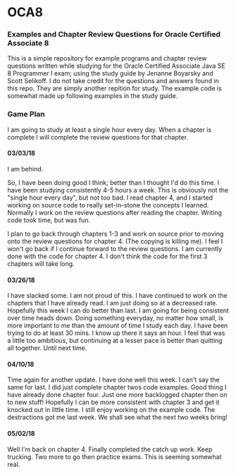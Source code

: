 # OCA8
### Examples and Chapter Review Questions for Oracle Certified Associate 8
This is a simple repository for example programs and chapter review questions written while studying for the Oracle Certified Associate Java SE 8 Programmer I exam; using the study guide by Jenanne Boyarsky and Scott Selikoff. I do not take credit for the questions and answers found in this repo. They are simply another repition for study. The example code is somewhat made up following examples in the study guide.

### Game Plan
I am going to study at least a single hour every day. When a chapter is complete I will complete the review questions for that chapter. 

#### 03/03/18
I am behind.

So, I have been doing good I think; better than I thought I'd do this time. I have been studying consistently 4-5 hours a week. This is obviously not the "single hour every day", but not too bad. I read chapter 4, and I started working on source code to really set-in-stone the concepts I learned. Normally I work on the review questions after reading the chapter. Writing code took time, but was fun.

I plan to go back through chapters 1-3 and work on source prior to moving onto the review questions for chapter 4. (The copying is killing me). I feel I won't go back if I continue forward to the review questions. I am currently done with the code for chapter 4. I don't think the code for the first 3 chapters will take long.

#### 03/26/18
I have slacked some. I am not proud of this. I have continued to work on the chapters that I have already read. I am just doing so at a decreased rate. Hopefully this week I can do better than last. I am going for being consistent over time heads down. Doing something everyday, no matter how small, is more important to me than the amount of time I study each day. I have been trying to do at least 30 mins. I know up there it says an hour. I feel that was a little too ambitious, but continuing at a lesser pace is better than quitting all together. Until next time.

#### 04/10/18
Time again for another update. I have done well this week. I can't say the same for last. I did just complete chapter twos code examples. Good thing I have already done chapter four. Just one more backlogged chapter then on to new stuff! Hopefully I can be more consistent with chapter 3 and get it knocked out in little time. I still enjoy working on the example code. The destractions got me last week. We shall see what the next two weeks bring!

#### 05/02/18
Well I'm back on chapter 4. Finally completed the catch up work. Keep trucking. Two more to go then practice exams. This is seeming somewhat real. 
